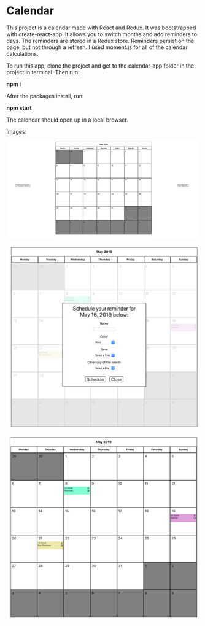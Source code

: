 # Calendar

This project is a calendar made with React and Redux. It was bootstrapped with create-react-app.
It allows you to switch months and add reminders to days. The reminders are stored in a Redux 
store. Reminders persist on the page, but not through a refresh. I used moment.js for all of 
the calendar calculations. 

To run this app, clone the project and get to the calendar-app folder in the project in terminal. Then run:

**npm i**

After the packages install, run:

**npm start**

The calendar should open up in a local browser.

Images:

![alt text](https://github.com/langerkirill/Calendar/blob/calendar-app/calendar-app/assets/fullview.png)

![alt text](https://github.com/langerkirill/Calendar/blob/calendar-app/calendar-app/assets/modal.png)

![alt text](https://github.com/langerkirill/Calendar/blob/calendar-app/calendar-app/assets/reminders.png)
